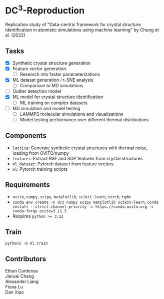 # DC<sup>3</sup>-Reproduction
Replication study of "Data-centric framework for crystal structure identification in atomistic simulations using machine learning" by Chung et al. (2022)

## Tasks
- [x] Synthetic crystal structure generation
- [x] Feature vector generation
    - [ ] Research into faster parameterizations
- [x] ML dataset generation / t-SNE analysis
    - [ ] Comparison to MD simulations
- [ ] Outlier detection model
- [x] ML model for crystal structure identification
    - [ ] ML training on complex datasets
- [ ] MD simulation and model testing
    - [ ] LAMMPS molecular simulations and visualizations
    - [ ] Model testing performance over different thermal distributions

## Components
- `lattice`: Generate synthetic crystal structures with thermal noise, loading from OVITO/numpy
- `features`: Extract RSF and SOP features from crystal structures
- `ml_dataset`: Pytorch dataset from feature vectors
- `ml`: Pytorch training scripts

## Requirements
- `ovito`, `numpy`, `scipy`, `matplotlib`, `scikit-learn`, `torch`, `tqdm`
- `conda env create -n dc3 numpy scipy matplotlib scikit-learn`, `conda install --strict-channel-priority -c https://conda.ovito.org -c conda-forge ovito=3.11.3`
- Requires `python >= 3.12`

## Train
`python3 -m ml.train`

## Contributors
Ethan Cardenas   
Jieruei Chang   
Alexander Liang   
Fiona Lu   
Dan Xiao
